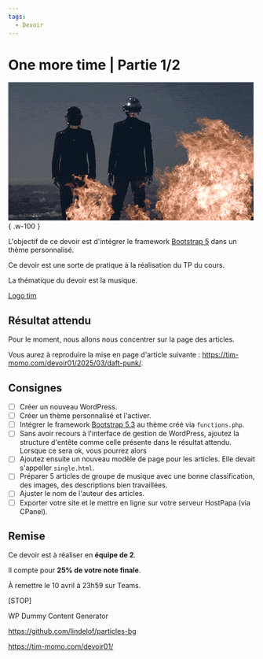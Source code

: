 ```yaml
---
tags:
  - Devoir
---
```


# One more time | Partie 1/2

![](../assets/images/daftpunk.gif){ .w-100 }

L'objectif de ce devoir est d'intégrer le framework [Bootstrap 5](https://getbootstrap.com/) dans un thème personnalisé.

Ce devoir est une sorte de pratique à la réalisation du TP du cours.

La thématique du devoir est la musique.

[Logo tim](timlogo.png)

## Résultat attendu

Pour le moment, nous allons nous concentrer sur la page des articles.

Vous aurez à reproduire la mise en page d'article suivante : <https://tim-momo.com/devoir01/2025/03/daft-punk/>.

## Consignes

- [ ] Créer un nouveau WordPress.
- [ ] Créer un thème personnalisé et l'activer.
- [ ] Intégrer le framework [Bootstrap 5.3](https://getbootstrap.com/) au thème créé via `functions.php`.
- [ ] Sans avoir recours à l'interface de gestion de WordPress, ajoutez la structure d'entête comme celle présente dans le résultat attendu. Lorsque ce sera ok, vous pourrez alors
- [ ] Ajoutez ensuite un nouveau modèle de page pour les articles. Elle devait s'appeller `single.html`.
- [ ] Préparer 5 articles de groupe de musique avec une bonne classification, des images, des descriptions bien travaillées.
- [ ] Ajuster le nom de l'auteur des articles.
- [ ] Exporter votre site et le mettre en ligne sur votre serveur HostPapa (via CPanel).

## Remise

Ce devoir est à réaliser en **équipe de 2**.

Il compte pour **25% de votre note finale**.

À remettre le 10 avril à 23h59 sur Teams.

[STOP]

WP Dummy Content Generator

https://github.com/lindelof/particles-bg

https://tim-momo.com/devoir01/
